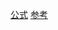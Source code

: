 [公式](https://meyerweb.com/eric/tools/s5/)
[参考](https://ashwinschronicles.github.io/beamer-slides-using-markdown-and-pandoc)
